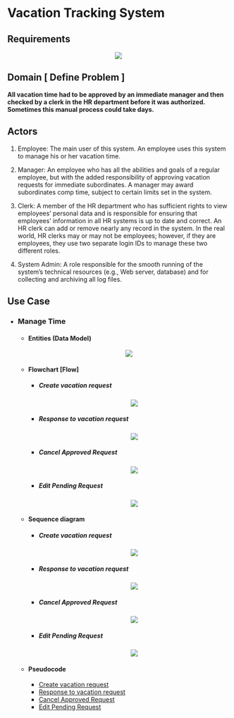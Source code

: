 # Vacation Tracking System

## Requirements

<p align="center">
    <img src="imgs/requirements.png">
</p>

## Domain [ Define Problem ]

**All vacation time had to be approved by an immediate manager and then checked by a clerk in the HR department before it was authorized. Sometimes this manual process could take days.**

## Actors

1. Employee: The main user of this system. An employee uses this system to manage his or her vacation time.

2. Manager: An employee who has all the abilities and goals of a regular employee, but with the added responsibility of approving vacation requests for immediate subordinates. A manager may award subordinates comp time, subject to certain limits set in the system.

3. Clerk: A member of the HR department who has sufficient rights to view employees’ personal data and is responsible for ensuring that employees’ information in all HR systems is up to date and correct. An HR clerk can add or remove nearly any record in the system. In the real world, HR clerks may or may not be employees; however, if they are employees, they use two separate login IDs to manage these two different roles.

4. System Admin: A role responsible for the smooth running of the system’s technical resources (e.g., Web server, database) and for collecting and archiving all log files.

## Use Case

- ### Manage Time
  - #### Entities (Data Model)
      <p align="center">
          <img src="imgs/schema.png">
      </p>
  - #### Flowchart [Flow]
    - ##### Create vacation request
        <p align="center">
          <img src="imgs/create-request.png">
        </p>
    - ##### Response to vacation request
        <p align="center">
          <img src="imgs/response.png">
        </p>
    - ##### Cancel Approved Request
        <p align="center">
          <img src="imgs/cancel-approved-request.flowchart.png">
        </p>
    - ##### Edit Pending Request
        <p align="center">
          <img src="imgs/edit-pending-request.flowchart.png">
        </p>
  - #### Sequence diagram
    - ##### Create vacation request
        <p align="center">
          <img src="imgs/create-request.sequence-diagram.png">
        </p>
    - ##### Response to vacation request
        <p align="center">
          <img src="imgs/response.sequence-diagram.png">
        </p>
    - ##### Cancel Approved Request
        <p align="center">
          <img src="imgs/cancel-approved-request.sequence-diagram.png">
        </p>
    - ##### Edit Pending Request
        <p align="center">
          <img src="imgs/edit-pending-request.sequence-diagram.png">
        </p>
  - #### Pseudocode
    - [Create vacation request](/create-request.pseudocode)
    - [Response to vacation request](/response.pseudocode)
    - [Cancel Approved Request](/cancel-approved-request.pseudocode)
    - [Edit Pending Request](/edit-pending-request.pseudocode)
